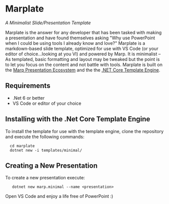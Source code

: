 # Marplate
*A Minimalist Slide/Presentation Template*

Marplate is the answer for any developer that has been tasked with making a presentation and have found themselves asking "Why use PowerPoint when I could be using tools I already know and love?"  Marplate is a markdown-based slide template, optimized for use with VS Code (or your editor of choice...looking at you VI) and powered by Marp.  It is minimalist – As templated, basic formatting and layout may be tweaked but the point is to let you focus on the content and not battle with tools. Marplate is built on the [Marp Presentation Ecosystem](https://marp.app/)  and the the [.NET Core Template Engine](https://github.com/dotnet/templating/).

## Requirements
- .Net 6 or better
- VS Code or editor of your choice

## Installing with the .Net Core Template Engine
To install the template for use with the template engine, clone the repository and execute the following commands:
```console
  cd marplate
  dotnet new -i templates/minimal/
```

## Creating a New Presentation
To create a new presentation execute:
```console
   dotnet new marp.minimal --name <presentation>
```

Open VS Code and enjoy a life free of PowerPoint :)
